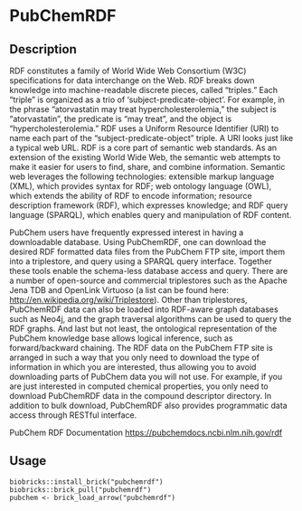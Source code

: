 # PubChemRDF

## Description

RDF constitutes a family of World Wide Web Consortium (W3C) specifications for data interchange on the Web. RDF breaks down knowledge into machine-readable discrete pieces, called “triples.” Each “triple” is organized as a trio of ‘subject-predicate-object’. For example, in the phrase “atorvastatin may treat hypercholesterolemia,” the subject is “atorvastatin”, the predicate is “may treat”, and the object is “hypercholesterolemia.” RDF uses a Uniform Resource Identifier (URI) to name each part of the “subject-predicate-object” triple. A URI looks just like a typical web URL. RDF is a core part of semantic web standards. As an extension of the existing World Wide Web, the semantic web attempts to make it easier for users to find, share, and combine information. Semantic web leverages the following technologies: extensible markup language (XML), which provides syntax for RDF; web ontology language (OWL), which extends the ability of RDF to encode information; resource description framework (RDF), which expresses knowledge; and RDF query language (SPARQL), which enables query and manipulation of RDF content.

PubChem users have frequently expressed interest in having a downloadable database. Using PubChemRDF, one can download the desired RDF formatted data files from the PubChem FTP site, import them into a triplestore, and query using a SPARQL query interface. Together these tools enable the schema-less database access and query. There are a number of open-source and commercial triplestores such as the Apache Jena TDB and OpenLink Virtuoso (a list can be found here: http://en.wikipedia.org/wiki/Triplestore). Other than triplestores, PubChemRDF data can also be loaded into RDF-aware graph databases such as Neo4j, and the graph traversal algorithms can be used to query the RDF graphs. And last but not least, the ontological representation of the PubChem knowledge base allows logical inference, such as forward/backward chaining. The RDF data on the PubChem FTP site is arranged in such a way that you only need to download the type of information in which you are interested, thus allowing you to avoid downloading parts of PubChem data you will not use. For example, if you are just interested in computed chemical properties, you only need to download PubChemRDF data in the compound descriptor directory. In addition to bulk download, PubChemRDF also provides programmatic data access through RESTful interface.

PubChem RDF Documentation
https://pubchemdocs.ncbi.nlm.nih.gov/rdf


## Usage
```{R}
biobricks::install_brick("pubchemrdf")
biobricks::brick_pull("pubchemrdf")
pubchem <- brick_load_arrow("pubchemrdf")
```